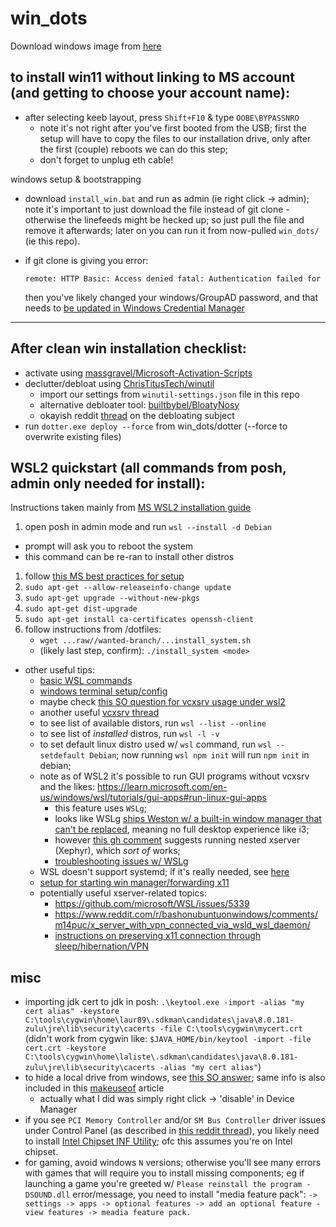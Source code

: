 # win_dots

Download windows image from [here](https://www.microsoft.com/en-us/download/windows)

## to install win11 without linking to MS account (and getting to choose your account name):
- after selecting keeb layout, press `Shift+F10` & type `OOBE\BYPASSNRO` 
  - note it's not right after you've first booted from the USB; first the setup
    will have to copy the files to our installation drive, only after the first
    (couple) reboots we can do this step;
  - don't forget to unplug eth cable!

windows setup &amp; bootstrapping

- download `install_win.bat` and run as admin (ie right click -> admin); note
  it's important to just download the file instead of git clone - otherwise the
  linefeeds might be hecked up; so just pull the file and remove it afterwards;
  later on you can run it from now-pulled `win_dots/` (ie this repo).
- if git clone is giving you error:

    ```
    remote: HTTP Basic: Access denied fatal: Authentication failed for
    ```

  then you've likely changed your windows/GroupAD password, and that needs to
  [be updated in Windows Credential Manager](https://stackoverflow.com/a/52092795/1803648)

--------------

## After clean win installation checklist:

- activate using [massgravel/Microsoft-Activation-Scripts](https://github.com/massgravel/Microsoft-Activation-Scripts)
- declutter/debloat using [ChrisTitusTech/winutil](https://github.com/ChrisTitusTech/winutil)
  - import our settings from `winutil-settings.json` file in this repo
  - alternative debloater tool: [builtbybel/BloatyNosy](https://github.com/builtbybel/BloatyNosy)
  - okayish reddit
    [thread](https://www.reddit.com/r/Windows11/comments/124vxsv/should_i_debloat_my_new_windows_11_laptop_how/)
    on the debloating subject
- run `dotter.exe deploy --force` from win_dots/dotter  (--force to overwrite existing files)


## WSL2 quickstart (all commands from posh, admin only needed for install):

Instructions taken mainly from [MS WSL2 installation guide](https://learn.microsoft.com/en-us/windows/wsl/install)

1. open posh in admin mode and run `wsl --install -d Debian`
  - prompt will ask you to reboot the system
  - this command can be re-ran to install other distros
1. follow [this MS best practices for setup](https://learn.microsoft.com/en-us/windows/wsl/setup/environment#set-up-your-linux-username-and-password)
1. `sudo apt-get --allow-releaseinfo-change update`
1. `sudo apt-get upgrade --without-new-pkgs`
1. `sudo apt-get dist-upgrade`
1. `sudo apt-get install ca-certificates openssh-client`
1. follow instructions from /dotfiles:
   - `wget ...raw//wanted-branch/...install_system.sh`
   - (likely last step, confirm): `./install_system <mode>`

+ other useful tips:
  - [basic WSL commands](https://learn.microsoft.com/en-us/windows/wsl/basic-commands)
  - [windows terminal setup/config](https://learn.microsoft.com/en-us/windows/terminal/customize-settings/startup)
  - maybe check [this SO question for vcxsrv usage under wsl2](https://stackoverflow.com/questions/66768148/how-to-setup-vcxsrv-for-use-with-wsl2)
  - another useful [vcxsrv thread](https://superuser.com/questions/1372854/do-i-launch-the-app-xlaunch-for-every-login-to-use-gui-in-ubuntu-wsl-in-windows)
  - to see list of available distors, run `wsl --list --online`
  - to see list of _installed_ distros, run `wsl -l -v`
  - to set default linux distro used w/ `wsl` command, run `wsl --setdefault Debian`;
    now running `wsl npm init` will run `npm init` in debian;
  - note as of WSL2 it's possible to run GUI programs without vcxsrv and the
    likes: https://learn.microsoft.com/en-us/windows/wsl/tutorials/gui-apps#run-linux-gui-apps
    - this feature uses `WSLg`;
    - looks like WSLg [ships Weston w/ a built-in window manager that can't be replaced](https://github.com/microsoft/wslg/issues/47#issuecomment-825378818),
      meaning no full desktop experience like i3;
    - however [this gh comment](https://github.com/microsoft/wslg/issues/47#issuecomment-862026696)
      suggests running nested xserver (Xephyr), which _sort of_ works;
    - [troubleshooting issues w/ WSLg](https://github.com/microsoft/wslg/wiki/Diagnosing-%22cannot-open-display%22-type-issues-with-WSLg)
  - WSL doesn't support systemd; if it's really needed, see [here](https://devblogs.microsoft.com/commandline/systemd-support-is-now-available-in-wsl)
  - [setup for starting win manager/forwarding x11](https://stackoverflow.com/questions/61110603/how-to-set-up-working-x11-forwarding-on-wsl2) 
  - potentially useful xserver-related topics:
    - https://github.com/microsoft/WSL/issues/5339
    - https://www.reddit.com/r/bashonubuntuonwindows/comments/m14puc/x_server_with_vpn_connected_via_wsld_wsl_daemon/
    - [instructions on preserving x11 connection through
      sleep/hibernation/VPN](https://www.reddit.com/r/bashonubuntuonwindows/comments/m14puc/x_server_with_vpn_connected_via_wsld_wsl_daemon/)

## misc

- importing jdk cert to jdk in posh:
`.\keytool.exe -import -alias "my cert alias" -keystore  C:\tools\cygwin\home\laur89\.sdkman\candidates\java\8.0.181-zulu\jre\lib\security\cacerts -file C:\tools\cygwin\mycert.crt`
 (didn't work from cygwin like: `$JAVA_HOME/bin/keytool -import -file cert.crt -keystore C:\tools\cygwin\home\laliste\.sdkman\candidates\java\8.0.181-zulu\jre\lib\security\cacerts -alias "my cert alias"`)
- to hide a local drive from windows, see [this SO answer](https://superuser.com/a/944926/179401);
  same info is also included in this [makeuseof](https://www.makeuseof.com/how-to-hide-a-drive-in-windows/) article
  - actually what I did was simply right click -> 'disable' in Device Manager
- if you see `PCI Memory Controller` and/or `SM Bus Controller` driver issues
  under Control Panel (as described in [this reddit thread](https://www.reddit.com/r/WindowsHelp/comments/q2gguu/pci_memory_controller_sm_bus_controller_errors/)),
  you likely need to install [Intel Chipset INF Utility](https://www.intel.com/content/www/us/en/download/19347/chipset-inf-utility.html);
  ofc this assumes you're on Intel chipset.
- for gaming, avoid windows `N` versions; otherwise you'll see many errors with
  games that will require you to install missing components; eg if launching
  a game you're greeted w/ `Please reinstall the program - DSOUND.dll`
  error/message, you need to install "media feature pack":
    `->  settings -> apps -> optional features -> add an optional feature - view features -> meadia feature pack.`

